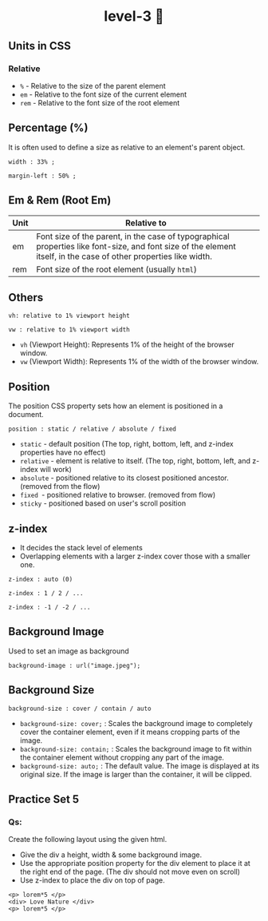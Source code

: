 <h1 align="center"> level-3 🚀</h1>

## Units in CSS
### Relative
- ```%``` - Relative to the size of the parent element
- ```em``` - Relative to the font size of the current element
- ```rem``` - Relative to the font size of the root element
## Percentage (%)
It is often used to define a size as relative to an element's parent object.
```
width : 33% ;

margin-left : 50% ;
```

## Em & Rem (Root Em)
| Unit | Relative to | 
|--------------- | --------------------------------------------------------------------------------------------------------------------|
| em | Font size of the parent, in the case of typographical properties like font-size, and font size of the element itself, in the case of other properties like width. |
| rem | Font size of the root element (usually ```html```) |

## Others
```
vh: relative to 1% viewport height

vw : relative to 1% viewport width
```

- ```vh``` (Viewport Height): Represents 1% of the height of the browser window.
- ```vw``` (Viewport Width): Represents 1% of the width of the browser window.

## Position
The position CSS property sets how an element is positioned in a document.
```
position : static / relative / absolute / fixed 
```
- ```static``` - default position (The top, right, bottom, left, and z-index properties have no effect)
- ```relative``` - element is relative to itself. (The top, right, bottom, left, and z-index will work)
- ```absolute``` - positioned relative to its closest positioned ancestor. (removed from the flow)
- ```fixed ```- positioned relative to browser. (removed from flow)
- ```sticky``` - positioned based on user's scroll position

## z-index
- It decides the stack level of elements
- Overlapping elements with a larger z-index cover those with a smaller one.

```
z-index : auto (0)

z-index : 1 / 2 / ...

z-index : -1 / -2 / ...
```

## Background Image
Used to set an image as background 
```
background-image : url("image.jpeg");
```

## Background Size
```
background-size : cover / contain / auto
```

- ```background-size: cover;``` : Scales the background image to completely cover the container element, even if it means cropping parts of the image.
- ```background-size: contain;``` : Scales the background image to fit within the container element without cropping any part of the image.
- ```background-size: auto;``` : The default value. The image is displayed at its original size. If the image is larger than the container, it will be clipped.

## Practice Set 5

### Qs: 
Create the following layout using the given html.
- Give the div a height, width & some background image. 
- Use the appropriate position property for the div element to place it at the right end of the page. (The div should not move even on scroll)
- Use z-index to place the div on top of page.

```
<p> lorem*5 </p>
<div> Love Nature </div>
<p> lorem*5 </p>
```